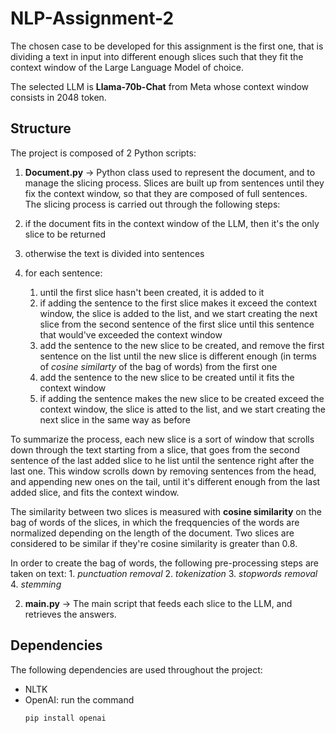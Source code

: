 # NLP-Assignment-2
The chosen case to be developed for this assignment is the first one, that is dividing a text in input into different enough slices such that they fit the context window of the Large Language Model of choice.

The selected LLM is **Llama-70b-Chat** from Meta whose context window consists in 2048 token.
 
 ## Structure
 The project is composed of 2 Python scripts:
 1. **Document.py** -> Python class used to represent the document, and to manage the slicing process. Slices are built up from sentences until they fix the context window, so that they are composed of full sentences. The slicing process is carried out through the following steps:

   1. if the document fits in the context window of the LLM, then it's the only slice to be returned
   2. otherwise the text is divided into sentences
   3. for each sentence:
      1. until the first slice hasn't been created, it is added to it
      2. if adding the sentence to the first slice makes it exceed the context window, the slice is added to the list, and we start creating the next slice from the second sentence of the first slice until this sentence that would've exceeded the context window
      3. add the sentence to the new slice to be created, and remove the first sentence on the list until the new slice is different enough (in terms of *cosine similarty* of the bag of words) from the first one
      4. add the sentence to the new slice to be created until it fits the context window
      5. if adding the sentence makes the new slice to be created exceed the context window, the slice is atted to the list, and we start creating the next slice in the same way as before

  To summarize the process, each new slice is a sort of window that scrolls down through the text starting from a slice, that goes from the second sentence of the last added slice to he list until the sentence right after the last one. This window scrolls down by removing sentences from the head, and appending new ones on the tail, until it's different enough from the last added slice, and fits the context window.

  The similarity between two slices is measured with **cosine similarity** on the bag of words of the slices, in which the freqquencies of the words are normalized depending on the length of the document. Two slices are considered to be similar if they're cosine similarity is greater than 0.8.

  In order to create the bag of words, the following pre-processing steps are taken on text:
    1. *punctuation removal*
    2. *tokenization*
    3. *stopwords removal*
    4. *stemming*

 2. **main.py** -> The main script that feeds each slice to the LLM, and retrieves the answers.

## Dependencies
The following dependencies are used throughout the project:
- NLTK
- OpenAI: run the command
  ```shell
  pip install openai
  ```    
